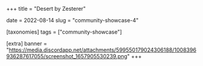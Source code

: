 +++
title = "Desert by Zesterer"

date = 2022-08-14
slug = "community-showcase-4"

[taxonomies]
tags = ["community-showcase"]

[extra]
banner = "https://media.discordapp.net/attachments/599550179024306188/1008396936287617055/screenshot_1657905530239.png"
+++
